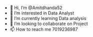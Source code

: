 - 👋 Hi, I’m @Amitdhanda52
- 👀 I’m interested in Data Analyst
- 🌱 I’m currently learning Data analysis
- 💞️ I’m looking to collaborate on Project
- 📫 How to reach me 7019236987

<!---
Amitdhanda52/Amitdhanda52 is a ✨ special ✨ repository because its `README.md` (this file) appears on your GitHub profile.
You can click the Preview link to take a look at your changes. 
--->
